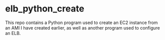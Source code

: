 # elb_python_create

This repo contains a Python program used to create an EC2 instance from an AMI I have created earlier, as well as another program used to configure an ELB.


